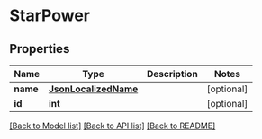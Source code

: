 # StarPower

## Properties
Name | Type | Description | Notes
------------ | ------------- | ------------- | -------------
**name** | [**JsonLocalizedName**](JsonLocalizedName.md) |  | [optional] 
**id** | **int** |  | [optional] 

[[Back to Model list]](../README.md#documentation-for-models) [[Back to API list]](../README.md#documentation-for-api-endpoints) [[Back to README]](../README.md)


